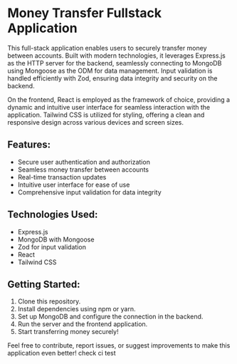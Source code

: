 # Money Transfer Fullstack Application

This full-stack application enables users to securely transfer money between accounts. Built with modern technologies, it leverages Express.js as the HTTP server for the backend, seamlessly connecting to MongoDB using Mongoose as the ODM for data management. Input validation is handled efficiently with Zod, ensuring data integrity and security on the backend.

On the frontend, React is employed as the framework of choice, providing a dynamic and intuitive user interface for seamless interaction with the application. Tailwind CSS is utilized for styling, offering a clean and responsive design across various devices and screen sizes.

## Features:
- Secure user authentication and authorization
- Seamless money transfer between accounts
- Real-time transaction updates
- Intuitive user interface for ease of use
- Comprehensive input validation for data integrity

## Technologies Used:
- Express.js
- MongoDB with Mongoose
- Zod for input validation
- React
- Tailwind CSS

## Getting Started:
1. Clone this repository.
2. Install dependencies using npm or yarn.
3. Set up MongoDB and configure the connection in the backend.
4. Run the server and the frontend application.
5. Start transferring money securely!

Feel free to contribute, report issues, or suggest improvements to make this application even better! check
ci test